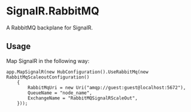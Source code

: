 SignalR.RabbitMQ
================

A RabbitMQ backplane for SignalR.


Usage
----

Map SignalR in the following way:

    app.MapSignalR(new HubConfiguration().UseRabbitMq(new RabbitMqScaleoutConfiguration()
        {
            RabbitMqUri = new Uri("amqp://guest:guest@localhost:5672"),
            QueueName = "node_name",
            ExchangeName = "RabbitMQSignalRScaleOut",
        }));
